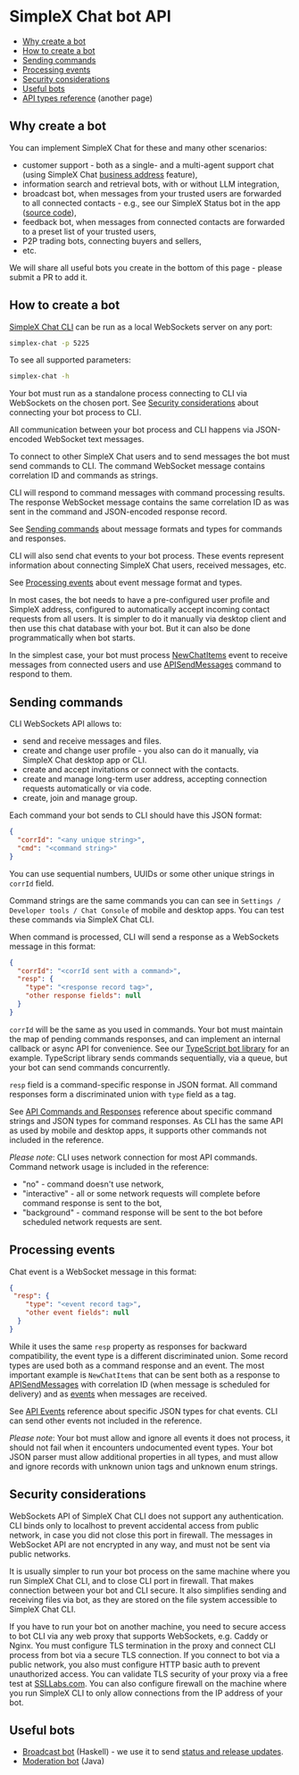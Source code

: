 # SimpleX Chat bot API

- [Why create a bot](#why-create-a-bot)
- [How to create a bot](#how-to-create-a-bot)
- [Sending commands](#sending-commands)
- [Processing events](#processing-events)
- [Security considerations](#security-considerations)
- [Useful bots](#useful-bots)
- [API types reference](./api/README.md) (another page)


## Why create a bot

You can implement SimpleX Chat for these and many other scenarios:
- customer support - both as a single- and a multi-agent support chat (using SimpleX Chat [business address]() feature),
- information search and retrieval bots, with or without LLM integration,
- broadcast bot, when messages from your trusted users are forwarded to all connected contacts - e.g., see our SimpleX Status bot in the app ([source code](../apps/simplex-broadcast-bot/)),
- feedback bot, when messages from connected contacts are forwarded to a preset list of your trusted users,
- P2P trading bots, connecting buyers and sellers,
- etc.

We will share all useful bots you create in the bottom of this page - please submit a PR to add it.


## How to create a bot

[SimpleX Chat CLI](../docs/CLI.md) can be run as a local WebSockets server on any port:

```bash
simplex-chat -p 5225
```

To see all supported parameters:

```bash
simplex-chat -h
```

Your bot must run as a standalone process connecting to CLI via WebSockets on the chosen port. See [Security considerations](#security-considerations) about connecting your bot process to CLI.

All communication between your bot process and CLI happens via JSON-encoded WebSocket text messages.

To connect to other SimpleX Chat users and to send messages the bot must send commands to CLI. The command WebSocket message contains correlation ID and commands as strings.

CLI will respond to command messages with command processing results. The response WebSocket message contains the same correlation ID as was sent in the command and JSON-encoded response record.

See [Sending commands](#sending-commands) about message formats and types for commands and responses.

CLI will also send chat events to your bot process. These events represent information about connecting SimpleX Chat users, received messages, etc.

See [Processing events](#processing-events) about event message format and types.

In most cases, the bot needs to have a pre-configured user profile and SimpleX address, configured to automatically accept incoming contact requests from all users. It is simpler to do it manually via desktop client and then use this chat database with your bot. But it can also be done programmatically when bot starts.

In the simplest case, your bot must process [NewChatItems](./api/EVENTS.md#newchatitems) event to receive messages from connected users and use [APISendMessages](./api/COMMANDS.md#apisendmessages) command to respond to them.


## Sending commands

CLI WebSockets API allows to:

- send and receive messages and files.
- create and change user profile - you also can do it manually, via SimpleX Chat desktop app or CLI.
- create and accept invitations or connect with the contacts.
- create and manage long-term user address, accepting connection requests automatically or via code.
- create, join and manage group.

Each command your bot sends to CLI should have this JSON format:

```json
{
  "corrId": "<any unique string>",
  "cmd": "<command string>"
}
```

You can use sequential numbers, UUIDs or some other unique strings in `corrId` field.

Command strings are the same commands you can can see in `Settings / Developer tools / Chat Console` of mobile and desktop apps. You can test these commands via SimpleX Chat CLI.

When command is processed, CLI will send a response as a WebSockets message in this format:

```json
{
  "corrId": "<corrId sent with a command>",
  "resp": {
    "type": "<response record tag>",
    "other response fields": null
  }
}
```

`corrId` will be the same as you used in commands. Your bot must maintain the map of pending commands responses, and can implement an internal callback or async API for convenience. See our [TypeScript bot library](../packages/simplex-chat-client/typescript/README.md) for an example. TypeScript library sends commands sequentially, via a queue, but your bot can send commands concurrently.

`resp` field is a command-specific response in JSON format. All command responses form a discriminated union with `type` field as a tag.

See [API Commands and Responses](./api/COMMANDS.md) reference about specific command strings and JSON types for command responses. As CLI has the same API as used by mobile and desktop apps, it supports other commands not included in the reference.

*Please note*: CLI uses network connection for most API commands. Command network usage is included in the reference:
- "no" - command doesn't use network,
- "interactive" - all or some network requests will complete before command response is sent to the bot,
- "background" - command response will be sent to the bot before scheduled network requests are sent.

## Processing events

Chat event is a WebSocket message in this format:

```json
{
 "resp": {
    "type": "<event record tag>",
    "other event fields": null
  }
}
```

While it uses the same `resp` property as responses for backward compatibility, the event type is a different discriminated union. Some record types are used both as a command response and an event. The most important example is `NewChatItems` that can be sent both as a response to [APISendMessages](./api/COMMANDS.md#apisendmessages) with correlation ID (when message is scheduled for delivery) and as [events](./api/EVENTS.md#newchatitems) when messages are received.

See [API Events](./api/EVENTS.md) reference about specific JSON types for chat events. CLI can send other events not included in the reference.

*Please note*: Your bot must allow and ignore all events it does not process, it should not fail when it encounters undocumented event types. Your bot JSON parser must allow additional properties in all types, and must allow and ignore records with unknown union tags and unknown enum strings.


## Security considerations

WebSockets API of SimpleX Chat CLI does not support any authentication. CLI binds only to localhost to prevent accidental access from public network, in case you did not close this port in firewall. The messages in WebSocket API are not encrypted in any way, and must not be sent via public networks.

It is usually simpler to run your bot process on the same machine where you run SimpleX Chat CLI, and to close CLI port in firewall. That makes connection between your bot and CLI secure. It also simplifies sending and receiving files via bot, as they are stored on the file system accessible to SimpleX Chat CLI.

If you have to run your bot on another machine, you need to secure access to bot CLI via any web proxy that supports WebSockets, e.g. Caddy or Nginx. You must configure TLS termination in the proxy and connect CLI process from bot via a secure TLS connection. If you connect to bot via a public network, you also must configure HTTP basic auth to prevent unauthorized access. You can validate TLS security of your proxy via a free test at [SSLLabs.com](https://www.ssllabs.com/ssltest/). You can also configure firewall on the machine where you run SimpleX CLI to only allow connections from the IP address of your bot.


## Useful bots

- [Broadcast bot](../apps/simplex-broadcast-bot/) (Haskell) - we use it to send [status and release updates](https://status.simplex.chat/status/public).
- [Moderation bot](https://github.com/NCalex42/simplex-bot) (Java)

